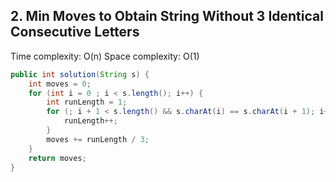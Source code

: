 ## 2. Min Moves to Obtain String Without 3 Identical Consecutive Letters

Time complexity: O(n)
Space complexity: O(1)

```java
public int solution(String s) {
    int moves = 0;
    for (int i = 0 ; i < s.length(); i++) {
        int runLength = 1;
        for (; i + 1 < s.length() && s.charAt(i) == s.charAt(i + 1); i++) {
            runLength++;
        }
        moves += runLength / 3;
    }
    return moves;
}
```

